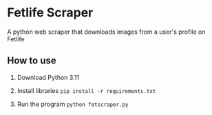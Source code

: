 # Fetlife Scraper

A python web scraper that downloads images from a user's profile on Fetlife

## How to use

1) Download Python 3.11

2) Install libraries `pip install -r requirements.txt`

3) Run the program `python fetscraper.py`
